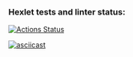 ### Hexlet tests and linter status:
[![Actions Status](https://github.com/Parrot7325/python-project-50/workflows/hexlet-check/badge.svg)](https://github.com/Parrot7325/python-project-50/actions)

[![asciicast](https://asciinema.org/a/tUNyh2lgFlGLM7nmpKWsDyGcY.svg)](https://asciinema.org/a/tUNyh2lgFlGLM7nmpKWsDyGcY)
